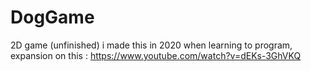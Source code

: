 # DogGame
2D game (unfinished) i made this in 2020 when learning to program, expansion on this : https://www.youtube.com/watch?v=dEKs-3GhVKQ

